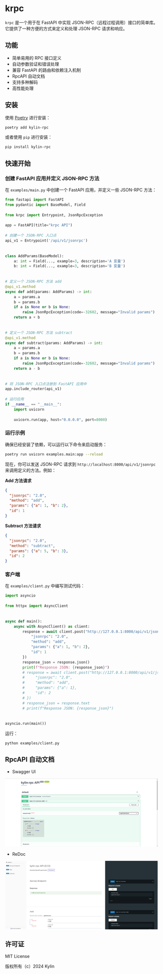 # krpc

`krpc` 是一个用于在 FastAPI 中实现 JSON-RPC（远程过程调用）接口的简单库。它提供了一种方便的方式来定义和处理 JSON-RPC 请求和响应。

## 功能

- 简单易用的 RPC 接口定义
- 自动参数验证和错误处理
- 兼容 FastAPI 的路由和依赖注入机制
- RpcAPI 自动文档  
- 支持多种解码
- 高性能处理

## 安装

使用 [Poetry](https://python-poetry.org/) 进行安装：

```sh
poetry add kylin-rpc
```

或者使用 `pip` 进行安装：

```sh
pip install kylin-rpc
```

## 快速开始

### 创建 FastAPI 应用并定义 JSON-RPC 方法

在 `examples/main.py` 中创建一个 FastAPI 应用，并定义一些 JSON-RPC 方法：

```python
from fastapi import FastAPI
from pydantic import BaseModel, Field

from krpc import Entrypoint, JsonRpcException

app = FastAPI(title="krpc API")

# 创建一个 JSON-RPC 入口点
api_v1 = Entrypoint('/api/v1/jsonrpc')


class AddParams(BaseModel):
    a: int = Field(..., example=3, description='A 变量')
    b: int = Field(..., example=3, description='B 变量')


# 定义一个 JSON-RPC 方法 add
@api_v1.method
async def add(params: AddParams) -> int:
    a = params.a
    b = params.b
    if a is None or b is None:
        raise JsonRpcException(code=-32602, message="Invalid params")
    return a + b


# 定义一个 JSON-RPC 方法 subtract
@api_v1.method
async def subtract(params: AddParams) -> int:
    a = params.a
    b = params.b
    if a is None or b is None:
        raise JsonRpcException(code=-32602, message="Invalid params")
    return a - b


# 将 JSON-RPC 入口点注册到 FastAPI 应用中
app.include_router(api_v1)

# 运行应用
if __name__ == "__main__":
    import uvicorn

    uvicorn.run(app, host="0.0.0.0", port=8000)
```

### 运行示例

确保已经安装了依赖，可以运行以下命令来启动服务：

```sh
poetry run uvicorn examples.main:app --reload
```

现在，你可以发送 JSON-RPC 请求到 `http://localhost:8000/api/v1/jsonrpc` 来调用定义的方法。例如：

**Add 方法请求**
```json
{
  "jsonrpc": "2.0",
  "method": "add",
  "params": {"a": 1, "b": 2},
  "id": 1
}
```

**Subtract 方法请求**
```json
{
  "jsonrpc": "2.0",
  "method": "subtract",
  "params": {"a": 5, "b": 3},
  "id": 2
}
```

### 客户端

在 `examples/client.py` 中编写测试代码：

```python
import asyncio

from httpx import AsyncClient


async def main():
    async with AsyncClient() as client:
        response = await client.post("http://127.0.0.1:8000/api/v1/jsonrpc", json={
            "jsonrpc": "2.0",
            "method": "add",
            "params": {"a": 1, "b": 2},
            "id": 1
        })
        response_json = response.json()
        print(f"Response JSON: {response_json}")
        # response = await client.post("http://127.0.0.1:8000/api/v1/jsonrpc", json={
        #     "jsonrpc": "2.0",
        #     "method": "add",
        #     "params": {"a": 1},
        #     "id": 2
        # })
        # response_json = response.text
        # print(f"Response JSON: {response_json}")


asyncio.run(main())

```

运行：

```sh
python examples/client.py
```
## RpcAPI 自动文档

- Swagger UI

![1.png](resources/1.png)

- ReDoc

![2.png](resources/2.png)

## 许可证

MIT License

版权所有（c）2024 Kylin
